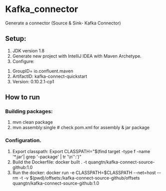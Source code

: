 # Kafka_connector
Generate a connector (Source &amp; Sink- Kafka Connector)

## Setup:
1) JDK version 1.8
2) Generate new project with IntelliJ IDEA with Maven Archetype.
3) Configure:
  1. GroupID= io.confluent.maven
  2. ArtifactID: kafka-connect-quickstart
  3. Version: 0.10.2.1-cp1

## How to run

### Building packages:
1) mvn clean package
2) mvn assembly:single  # check pom.xml for assembly & jar package

### Configuration.
1) Export classpath: Export CLASSPATH="$(find target -type f -name '*.jar'| grep '\-package' | tr '\n'':')"
2) Build the Dockerfile: docker built . -t quangtn/kafka-connect-source-github:1.0
3) Run the docker: docker run -e CLASSPATH=$CLASSPATH --net=host --rm -t -v $(pwd)/offsets:/kafka-connect-source-github/offsets quangtn/kafka-connect-source-github:1.0

